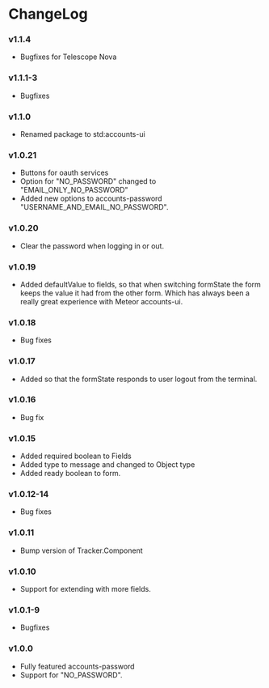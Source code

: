 # ChangeLog

### v1.1.4

* Bugfixes for Telescope Nova

### v1.1.1-3

* Bugfixes

### v1.1.0

* Renamed package to std:accounts-ui

### v1.0.21

* Buttons for oauth services
* Option for "NO_PASSWORD" changed to "EMAIL_ONLY_NO_PASSWORD"
* Added new options to accounts-password "USERNAME_AND_EMAIL_NO_PASSWORD".

### v1.0.20

* Clear the password when logging in or out.

### v1.0.19

* Added defaultValue to fields, so that when switching formState the form keeps the value it had from the other form. Which has always been a really great experience with Meteor accounts-ui.

### v1.0.18

* Bug fixes

### v1.0.17

* Added so that the formState responds to user logout from the terminal.

### v1.0.16

* Bug fix

### v1.0.15

* Added required boolean to Fields
* Added type to message and changed to Object type
* Added ready boolean to form.

### v1.0.12-14

* Bug fixes

### v1.0.11

* Bump version of Tracker.Component

### v1.0.10

* Support for extending with more fields.

### v1.0.1-9

* Bugfixes

### v1.0.0

* Fully featured accounts-password
* Support for "NO_PASSWORD".
